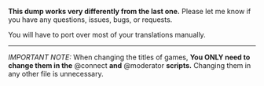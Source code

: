 **This dump works very differently from the last one.** Please let me know if you have any questions, issues, bugs, or requests.</u>

You will have to port over most of your translations manually.

---

*IMPORTANT NOTE:* When changing the titles of games, **You ONLY need to change them in the** @connect **and** @moderator **scripts.** Changing them in any other file is unnecessary.